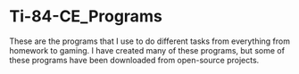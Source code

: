 # Ti-84-CE_Programs
These are the programs that I use to do different tasks from everything from homework to gaming. I have created many of these programs, but some of these programs have been downloaded from open-source projects.
